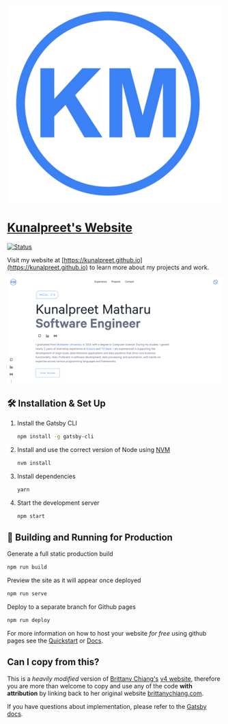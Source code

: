 ![demo](https://github.com/kunalpreet/kunalpreet.github.io/blob/main/src/images/logo.png)

# [Kunalpreet's Website](https://kunalpreet.github.io/)

[![Status](https://img.shields.io/website-Up-Down-green-red/https/kunalpreet.github.io?label=Status)](https://kunalpreet.github.io/)

Visit my website at [https://kunalpreet.github.io](https://kunalpreet.github.io) to learn more about my projects and work.

![demo](https://github.com/kunalpreet/kunalpreet.github.io/blob/main/static/og.png)
## 🛠 Installation & Set Up

1. Install the Gatsby CLI

   ```sh
   npm install -g gatsby-cli
   ```

2. Install and use the correct version of Node using [NVM](https://github.com/nvm-sh/nvm)

   ```sh
   nvm install
   ```

3. Install dependencies

   ```sh
   yarn
   ```

4. Start the development server

   ```sh
   npm start
   ```

## 🚀 Building and Running for Production

Generate a full static production build

```sh
npm run build
```

Preview the site as it will appear once deployed

```sh
npm run serve
```

Deploy to a separate branch for Github pages

```sh
npm run deploy
```

For more information on how to host your website _for free_ using github pages see the [Quickstart](https://docs.github.com/en/pages/quickstart) or [Docs](https://docs.github.com/en/pages).

## Can I copy from this?

This is a _heavily modified_ version of [Brittany Chiang's](https://github.com/bchiang7) [v4 website](https://brittanychiang.com), therefore you are more than welcome to copy and use any of the code **with attribution** by linking back to her original website [brittanychiang.com](https://brittanychiang.com).

If you have questions about implementation, please refer to the [Gatsby docs](https://www.gatsbyjs.org/docs/).

